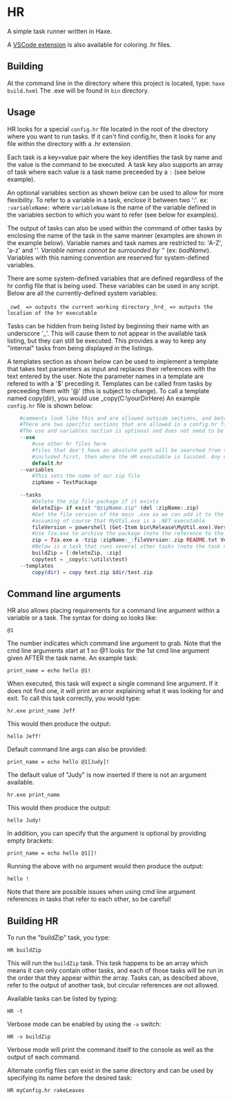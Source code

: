 # HR
A simple task runner written in Haxe.

A [VSCode extension](https://github.com/bncastle/hr-language-vscode-ext) is also available for coloring .hr files.

## Building

At the command line in the directory where this project is located, type:
` haxe build.hxml `
The .exe will be found in `bin` directory.

## Usage

HR looks for a special `config.hr` file located in the root of the directory where you want to run tasks.
If it can't find config.hr, then it looks for any file within the directory with a .hr extension. 

Each task is a key=value pair where the key identifies the task by name and the value is the command to be executed.
A task key also supports an array of task where each value is a task name preceeded by a `:` (see below example).

An optional variables section as shown below can be used to allow for more flexibility. To refer to a variable in a task,
enclose it between two ':'. ex: `:variableName:` where `variableName` is the name of the variable defined in the variables section
to which you want to refer (see below for examples). 

The output of tasks can also be used within the command of other
tasks by enclosing the name of the task in the same manner (examples are shown in the example below). Variable names and task names
are restricted to: 'A-Z', 'a-z' and '_'. Variable names cannot be surrounded by '_' (ex: _badName_). Variables with this naming
convention are reserved for system-defined variables.

There are some system-defined variables that are defined regardless of the hr config file that is being used. These variables can be used in 
any script. Below are all the currently-defined system variables:

`_cwd_ => outputs the current working directory`
`_hrd_ => outputs the location of the hr executable`

Tasks can be hidden from being listed by beginning their name with an underscore '_'. This will cause them to not appear in the available task listing, but they can still be executed. This provides a way to keep any "internal" tasks from being displayed in the listings.

A templates section as shown below can be used to implement a template that takes text parameters as input
and replaces their references with the text entered by the user. Note the parameter names in a template are refered to with a '$' preceding it. Templates can be called from tasks by preceeding them with '@' (this is subject to change). To call a template named copy(dir), you would use _copy(C:\yourDirHere)
An example `config.hr` file is shown below:

```php
    #comments look like this and are allowed outside sections, and between tasks and variables
    #There are two specific sections that are allowed in a config.hr file: variables and tasks
    #The use and variables section is optional and does not need to be defined if it is not needed
    --use
        #use other hr files here
        #files that don't have an absolute path will be searched from the path of the file in which they are
        #included first, then where the HR executable is located. Any duplicate use files are ignored
        default.hr
    --variables
        #This sets the name of our zip file
        zipName = TestPackage

    --tasks
        #Delete the zip file package if it exists
        deleteZip= if exist "@zipName.zip" (del :zipName:.zip)
        #Get the file version of the main .exe so we can add it to the end of the zipfile name
        #assuming of course that MyUtil.exe is a .NET executable
        fileVersion = powershell (Get-Item bin\Release\MyUtil.exe).VersionInfo.FileVersion
        #Use 7za.exe to archive the package (note the reference to the fileVersion task)
        zip = 7za.exe a -tzip :zipName:_:fileVersion:.zip README.txt Version.txt bin\Release\MyUtil.exe
        #Below is a task that runs several other tasks (note the task neames must all be preceeded by ':')
        buildZip = [:deleteZip, :zip]
        copytest = _copy(c:\utils\test)
    --templates
        copy(dir) = copy test.zip $dir/test.zip

```

## Command line arguments

HR also allows placing requirements for a command line argument within a variable or a task. The syntax for doing so looks like:

`@1 `

The number indicates which command line argument to grab. Note that the cmd line arguments start at 1 so
@1 looks for the 1st cmd line argument given AFTER the task name. An example task:

`print_name = echo hello @1!`

When executed, this task will expect a single command line argument. If it does not find one, it will print an error explaining what it was looking for and exit. To call this task correctly, you would type:

`hr.exe print_name Jeff`

This would then produce the output:

`hello Jeff!`

Default command line args can also be provided:

`print_name = echo hello @1[Judy]!`

The default value of "Judy" is now inserted if there is not an argument available.

`hr.exe print_name`

This would then produce the output:

`hello Judy!`

In addition, you can specify that the argument is optional by providing empty brackets:

`print_name = echo hello @1[]!`

Running the above with no argument would then produce the output:

`hello !`

Note that there are possible issues when using cmd line argument references in tasks that refer to each other, so be careful!

## Building HR

To run the "buildZip" task, you type:

`HR buildZip`

This will run the `buildZip` task. This task happens to be an array which means it can only contain other 
tasks, and each of those tasks will be run in the order that they appear within the array. Tasks can, as 
descibed above, refer to the output of another task, but circular references are not allowed.

Available tasks can be listed by typing:

`HR -t `

Verbose mode can be enabled by using the `-v` switch:

`HR -v buildZip`

Verbose mode will print the command itself to the console as well as the output of each command.

Alternate config files can exist in the same directory and can be used by specifying its name before the desired task:

`HR myConfig.hr rakeLeaves`

